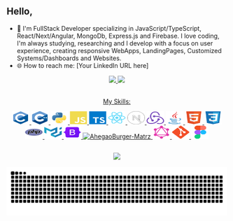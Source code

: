 ## Hello,

- 🌱 I'm FullStack Developer specializing in JavaScript/TypeScript, React/Next/Angular, MongoDb, Express.js and Firebase.
     I love coding, I'm always studying, researching and I develop with a focus on user experience, creating responsive WebApps, LandingPages,
     Customized Systems/Dashboards and Websites.
- 🌐 How to reach me: [Your LinkedIn URL here]

<div align="center">
  <a href="https://github.com/AhegaoBurger">
  <img height="180em" src="https://github-readme-stats.vercel.app/api?username=AhegaoBurger&show_icons=true&theme=blue-green&include_all_commits=false&count_private=true"/>
  <img height="180em" src="https://github-readme-stats.vercel.app/api/top-langs/?username=AhegaoBurger&layout=compact&langs_count=9&theme=blue-green"/>
</div>
<div align="center" style="display: inline_block">
  <br/>
  <p>My Skills:</p>
  <img alt="AhegaoBurger-C" height="30" width="40" src="https://github.com/devicons/devicon/blob/master/icons/c/c-original.svg">
  <img alt="AhegaoBurger-Cpp" height="30" width="40" src="https://github.com/devicons/devicon/blob/master/icons/cplusplus/cplusplus-original.svg">
  <img alt="AhegaoBurger-Python" height="30" width="40" src="https://raw.githubusercontent.com/devicons/devicon/master/icons/python/python-original.svg">
  <img alt="AhegaoBurger-Js" height="30" width="40" src="https://raw.githubusercontent.com/devicons/devicon/master/icons/javascript/javascript-plain.svg">
  <img alt="AhegaoBurger-Ts" height="30" width="40" src="https://raw.githubusercontent.com/devicons/devicon/master/icons/typescript/typescript-plain.svg">
  <img alt="AhegaoBurger-React" height="30" width="40" src="https://raw.githubusercontent.com/devicons/devicon/master/icons/react/react-original.svg">
  <img alt="AhegaoBurger-Next" height="30" width="40" src="https://github.com/devicons/devicon/blob/master/icons/nextjs/nextjs-line.svg">
  <img alt="AhegaoBurger-Redux" height="30" width="40" src="https://raw.githubusercontent.com/devicons/devicon/master/icons/redux/redux-original.svg">
  <img alt="AhegaoBurger-Java" height="30" width="40" src="https://raw.githubusercontent.com/devicons/devicon/master/icons/java/java-original.svg">
  <img alt="AhegaoBurger-HTML" height="30" width="40" src="https://raw.githubusercontent.com/devicons/devicon/master/icons/html5/html5-original.svg">
  <img alt="AhegaoBurger-CSS" height="30" width="40" src="https://raw.githubusercontent.com/devicons/devicon/master/icons/css3/css3-original.svg">
  <img alt="AhegaoBurger-PHP" height="30" width="40" src="https://github.com/devicons/devicon/blob/master/icons/php/php-original.svg">
  <img alt="AhegaoBurger-Mui" height="30" width="40" src="https://github.com/devicons/devicon/blob/master/icons/materialui/materialui-original.svg">
  <img alt="AhegaoBurger-Bootstrap" height="30" width="40" src="https://github.com/devicons/devicon/blob/master/icons/bootstrap/bootstrap-original.svg">
  <img alt="AhegaoBurger-Matrz" height="30" width="40" src="https://github.com/Dogfalo/materialize/blob/v1-dev/images/favicon/mstile-144x144.png">
  <img alt="AhegaoBurger-Graph" height="30" width="40" src="https://github.com/devicons/devicon/blob/master/icons/graphql/graphql-plain.svg">  
  <img alt="AhegaoBurger-Github" height="30" width="40" src="https://github.com/devicons/devicon/blob/master/icons/git/git-original.svg">  
  <img alt="AhegaoBurger-Figm" height="30" width="40" src="https://github.com/devicons/devicon/blob/master/icons/figma/figma-original.svg">
</div>

##
  
<div align="center">
   <a href="[Your LinkedIn URL here]" target="_blank"><img src="https://img.shields.io/badge/LinkedIn-0077B5?style=for-the-badge&logo=linkedin&logoColor=white" target="_blank"></a>
   
   ![Snake animation](https://github.com/AhegaoBurger/AhegaoBurger/blob/output/github-contribution-grid-snake.svg)
</div>
